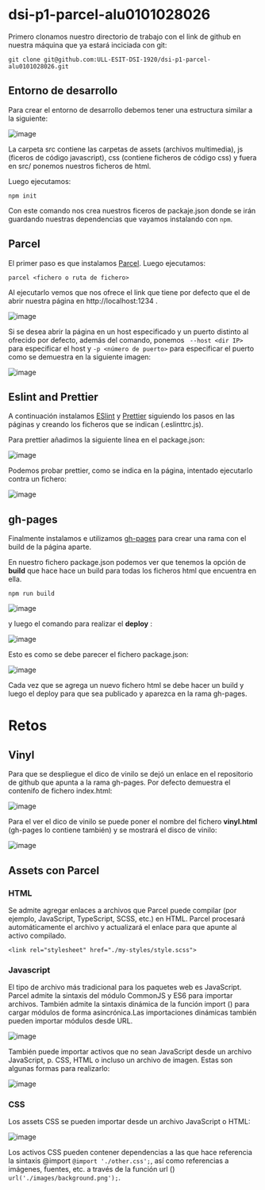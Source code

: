 # dsi-p1-parcel-alu0101028026

Primero clonamos nuestro directorio de trabajo con el link de github en nuestra máquina que ya estará inciciada con git:
```
git clone git@github.com:ULL-ESIT-DSI-1920/dsi-p1-parcel-alu0101028026.git
```

## Entorno de desarrollo

Para crear el entorno de desarrollo debemos tener una estructura similar a la siguiente:

![image](https://user-images.githubusercontent.com/43814161/77375561-c60bad80-6d65-11ea-91c7-9cddd35507ae.png)

La carpeta src contiene las carpetas de assets (archivos multimedia), js (ficeros de código javascript), css (contiene ficheros de código css) y fuera en src/ ponemos nuestros ficheros de html.

Luego ejecutamos: 
```
npm init
```
Con este comando nos crea nuestros ficeros de packaje.json donde se irán guardando nuestras dependencias que vayamos instalando con ``npm``.


## Parcel

El primer paso es que instalamos [Parcel](https://en.parceljs.org/getting_started.html).
Luego ejecutamos:
```
parcel <fichero o ruta de fichero>
```

Al ejecutarlo vemos que nos ofrece el link que tiene por defecto que el de abrir nuestra página en http://localhost:1234 .

![image](https://user-images.githubusercontent.com/43814161/77375595-e2a7e580-6d65-11ea-8aea-0b2a3fc27c78.png)

Si se desea abrir la página en un host especificado y un puerto distinto al ofrecido por defecto, además del comando, ponemos `` --host <dir IP>`` para especificar el host y `` -p <número de puerto> `` para especificar el puerto como se demuestra en la siguiente imagen:

![image](https://user-images.githubusercontent.com/43814161/77375654-0e2ad000-6d66-11ea-9714-b33f400db15c.png)


## Eslint and Prettier

A continuación instalamos [ESlint](https://eslint.org/docs/user-guide/getting-started) y [Prettier](https://prettier.io/) siguiendo los pasos en las páginas y creando los ficheros que se indican (.eslinttrc.js). 

Para prettier añadimos la siguiente línea en el package.json:


![image](https://user-images.githubusercontent.com/43814161/77379924-d164d600-6d71-11ea-9533-4f1d9b6a5545.png)

Podemos probar prettier, como se indica en la página, intentado ejecutarlo contra un fichero:

![image](https://user-images.githubusercontent.com/43814161/77375778-6a8def80-6d66-11ea-9cf8-fec11fb1ed6d.png)

## gh-pages

Finalmente instalamos e utilizamos [gh-pages](https://github.com/meandavejustice/gh-pages-deploy) para crear una rama con el build de la página aparte.

En nuestro fichero package.json podemos ver que tenemos la opción de **build** que hace hace un build para todas los ficheros html que encuentra en ella. 
```
npm run build
```

![image](https://user-images.githubusercontent.com/43814161/77811166-9a076980-7090-11ea-8c8f-f1dca3493ebc.png)

y luego el comando para realizar el **deploy** :

![image](https://user-images.githubusercontent.com/43814161/77811192-c4592700-7090-11ea-841e-31bdffb51bd7.png)
  
 Esto es como se debe parecer el fichero package.json:
 
 ![image](https://user-images.githubusercontent.com/43814161/77811246-07b39580-7091-11ea-82fe-6134ea303210.png)
 
 Cada vez que se agrega un nuevo fichero html se debe hacer un build y luego el deploy para que sea publicado y aparezca en la rama gh-pages.

# Retos

## Vinyl

Para que se despliegue el dico de vinilo se dejó un enlace en el repositorio de github que apunta a la rama gh-pages. Por defecto demuestra el contenifo de fichero index.html: 

![image](https://user-images.githubusercontent.com/43814161/77811329-81e41a00-7091-11ea-9ddf-79f81d8e5838.png)

Para el ver el dico de vinilo se puede poner el nombre del fichero **vinyl.html** (gh-pages lo contiene también) y se mostrará el disco de vinilo:

![image](https://user-images.githubusercontent.com/43814161/77811385-bbb52080-7091-11ea-8132-d23a33d3dfce.png)


## Assets con Parcel 

### HTML

Se admite agregar enlaces a archivos que Parcel puede compilar (por ejemplo, JavaScript, TypeScript, SCSS, etc.) en HTML. Parcel procesará automáticamente el archivo y actualizará el enlace para que apunte al activo compilado.

```
<link rel="stylesheet" href="./my-styles/style.scss">
```
### Javascript
 El tipo de archivo más tradicional para los paquetes web es JavaScript. Parcel admite la sintaxis del módulo CommonJS y ES6 para importar archivos. También admite la sintaxis dinámica de la función import () para cargar módulos de forma asincrónica.Las importaciones dinámicas también pueden importar módulos desde URL.
 
 ![image](https://user-images.githubusercontent.com/43814161/77811751-73e3c880-7094-11ea-9405-cfc82a19c827.png)

También puede importar activos que no sean JavaScript desde un archivo JavaScript, p. CSS, HTML o incluso un archivo de imagen. Estas son algunas formas para realizarlo:

![image](https://user-images.githubusercontent.com/43814161/77811791-c91fda00-7094-11ea-9303-6b1106cdaf80.png)


### CSS

Los assets CSS se pueden importar desde un archivo JavaScript o HTML:

![image](https://user-images.githubusercontent.com/43814161/77811828-0dab7580-7095-11ea-9aea-55ec80afaa37.png)

Los activos CSS pueden contener dependencias a las que hace referencia la sintaxis @import `` @import './other.css'; ``, así como referencias a imágenes, fuentes, etc. a través de la función url () `` url('./images/background.png');``.




 
